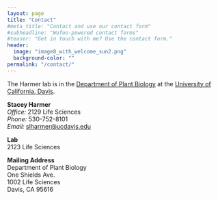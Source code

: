 ```yaml
---
layout: page
title: "Contact"
#meta_title: "Contact and use our contact form"
#subheadline: "Wufoo-powered contact forms"
#teaser: "Get in touch with me? Use the contact form."
header:
  image: "image8_with_welcome_sun2.png"
  background-color: ""
permalink: "/contact/"
---
```

The Harmer lab is in the [Department of Plant Biology](http://www-plb.ucdavis.edu) at the [University of California, Davis](https://www.ucdavis.edu).

**Stacey Harmer**
<br>
*Office:*  2129 Life Sciences
<br>
*Phone:* 530-752-8101
<br>
*Email:* <a href="mailto:slharmer@ucdavis.edu">slharmer@ucdavis.edu</a>
<br>

**Lab**
<br>
2123 Life Sciences
<br>

**Mailing Address**
<br>
Department of Plant Biology
<br>
One Shields Ave.
<br>
1002 Life Sciences
<br>
Davis, CA 95616
